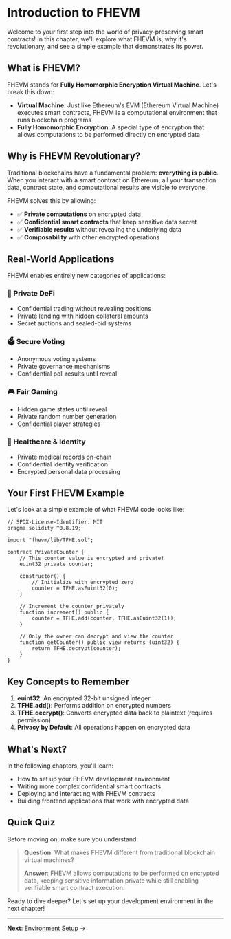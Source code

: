 # Introduction to FHEVM

Welcome to your first step into the world of privacy-preserving smart contracts! In this chapter, we'll explore what FHEVM is, why it's revolutionary, and see a simple example that demonstrates its power.

## What is FHEVM?

FHEVM stands for **Fully Homomorphic Encryption Virtual Machine**. Let's break this down:

- **Virtual Machine**: Just like Ethereum's EVM (Ethereum Virtual Machine) executes smart contracts, FHEVM is a computational environment that runs blockchain programs
- **Fully Homomorphic Encryption**: A special type of encryption that allows computations to be performed directly on encrypted data

## Why is FHEVM Revolutionary?

Traditional blockchains have a fundamental problem: **everything is public**. When you interact with a smart contract on Ethereum, all your transaction data, contract state, and computational results are visible to everyone.

FHEVM solves this by allowing:
- ✅ **Private computations** on encrypted data
- ✅ **Confidential smart contracts** that keep sensitive data secret
- ✅ **Verifiable results** without revealing the underlying data
- ✅ **Composability** with other encrypted operations

## Real-World Applications

FHEVM enables entirely new categories of applications:

### 🏦 Private DeFi
- Confidential trading without revealing positions
- Private lending with hidden collateral amounts
- Secret auctions and sealed-bid systems

### 🗳️ Secure Voting
- Anonymous voting systems
- Private governance mechanisms
- Confidential poll results until reveal

### 🎮 Fair Gaming
- Hidden game states until reveal
- Private random number generation
- Confidential player strategies

### 🏥 Healthcare & Identity
- Private medical records on-chain
- Confidential identity verification
- Encrypted personal data processing

## Your First FHEVM Example

Let's look at a simple example of what FHEVM code looks like:

```solidity
// SPDX-License-Identifier: MIT
pragma solidity ^0.8.19;

import "fhevm/lib/TFHE.sol";

contract PrivateCounter {
    // This counter value is encrypted and private!
    euint32 private counter;
    
    constructor() {
        // Initialize with encrypted zero
        counter = TFHE.asEuint32(0);
    }
    
    // Increment the counter privately
    function increment() public {
        counter = TFHE.add(counter, TFHE.asEuint32(1));
    }
    
    // Only the owner can decrypt and view the counter
    function getCounter() public view returns (uint32) {
        return TFHE.decrypt(counter);
    }
}
```

## Key Concepts to Remember

1. **euint32**: An encrypted 32-bit unsigned integer
2. **TFHE.add()**: Performs addition on encrypted numbers
3. **TFHE.decrypt()**: Converts encrypted data back to plaintext (requires permission)
4. **Privacy by Default**: All operations happen on encrypted data

## What's Next?

In the following chapters, you'll learn:
- How to set up your FHEVM development environment
- Writing more complex confidential smart contracts
- Deploying and interacting with FHEVM contracts
- Building frontend applications that work with encrypted data

## Quick Quiz

Before moving on, make sure you understand:

> **Question**: What makes FHEVM different from traditional blockchain virtual machines?
> 
> **Answer**: FHEVM allows computations to be performed on encrypted data, keeping sensitive information private while still enabling verifiable smart contract execution.

Ready to dive deeper? Let's set up your development environment in the next chapter!

---

**Next**: [Environment Setup →](02-environment-setup)